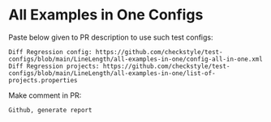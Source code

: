 # All Examples in One Configs
Paste below given to PR description to use such test configs:
```
Diff Regression config: https://github.com/checkstyle/test-configs/blob/main/LineLength/all-examples-in-one/config-all-in-one.xml
Diff Regression projects: https://github.com/checkstyle/test-configs/blob/main/LineLength/all-examples-in-one/list-of-projects.properties
```
Make comment in PR:
```
Github, generate report
```
